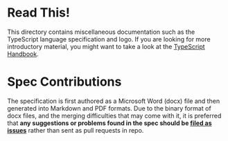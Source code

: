 # Read This!

This directory contains miscellaneous documentation such as the TypeScript language specification and logo.
If you are looking for more introductory material, you might want to take a look at the [TypeScript Handbook](https://github.com/Microsoft/TypeScript-Handbook).

# Spec Contributions

The specification is first authored as a Microsoft Word (docx) file and then generated into Markdown and PDF formats.
Due to the binary format of docx files, and the merging difficulties that may come with it, it is preferred that **any suggestions or problems found in the spec should be [filed as issues](https://github.com/Microsoft/TypeScript/issues/new)** rather than sent as pull requests in repo.

